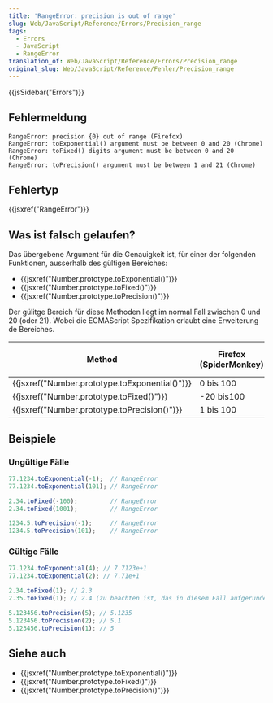 ```yaml
---
title: 'RangeError: precision is out of range'
slug: Web/JavaScript/Reference/Errors/Precision_range
tags:
  - Errors
  - JavaScript
  - RangeError
translation_of: Web/JavaScript/Reference/Errors/Precision_range
original_slug: Web/JavaScript/Reference/Fehler/Precision_range
---
```

{{jsSidebar("Errors")}}

## Fehlermeldung

    RangeError: precision {0} out of range (Firefox)
    RangeError: toExponential() argument must be between 0 and 20 (Chrome)
    RangeError: toFixed() digits argument must be between 0 and 20 (Chrome)
    RangeError: toPrecision() argument must be between 1 and 21 (Chrome)

## Fehlertyp

{{jsxref("RangeError")}}

## Was ist falsch gelaufen?

Das übergebene Argument für die Genauigkeit ist, für einer der folgenden Funktionen, ausserhalb des gültigen Bereiches:

- {{jsxref("Number.prototype.toExponential()")}}
- {{jsxref("Number.prototype.toFixed()")}}
- {{jsxref("Number.prototype.toPrecision()")}}

Der gülitge Bereich für diese Methoden liegt im normal Fall zwischen 0 und 20 (oder 21). Wobei die ECMAScript Spezifikation erlaubt eine Erweiterung de Bereiches.

| Method                                                       | Firefox (SpiderMonkey) | Chrome, Opera (V8) |
| ------------------------------------------------------------ | ---------------------- | ------------------ |
| {{jsxref("Number.prototype.toExponential()")}} | 0 bis 100              | 0 bis 20           |
| {{jsxref("Number.prototype.toFixed()")}}         | -20 bis100             | 0 bis 20           |
| {{jsxref("Number.prototype.toPrecision()")}} | 1 bis 100              | 1 bis 21           |

## Beispiele

### Ungültige Fälle

```js example-bad
77.1234.toExponential(-1);  // RangeError
77.1234.toExponential(101); // RangeError

2.34.toFixed(-100);         // RangeError
2.34.toFixed(1001);         // RangeError

1234.5.toPrecision(-1);     // RangeError
1234.5.toPrecision(101);    // RangeError
```

### Gültige Fälle

```js example-good
77.1234.toExponential(4); // 7.7123e+1
77.1234.toExponential(2); // 7.71e+1

2.34.toFixed(1); // 2.3
2.35.toFixed(1); // 2.4 (zu beachten ist, das in diesem Fall aufgerundet wird)

5.123456.toPrecision(5); // 5.1235
5.123456.toPrecision(2); // 5.1
5.123456.toPrecision(1); // 5
```

## Siehe auch

- {{jsxref("Number.prototype.toExponential()")}}
- {{jsxref("Number.prototype.toFixed()")}}
- {{jsxref("Number.prototype.toPrecision()")}}
